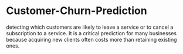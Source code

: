 # Customer-Churn-Prediction
detecting which customers are likely to leave a service or to cancel a subscription to a service. It is a critical prediction for many businesses because acquiring new clients often costs more than retaining existing ones.
